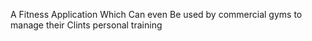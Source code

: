 A Fitness Application Which Can even Be used by commercial gyms to manage their Clints personal training
